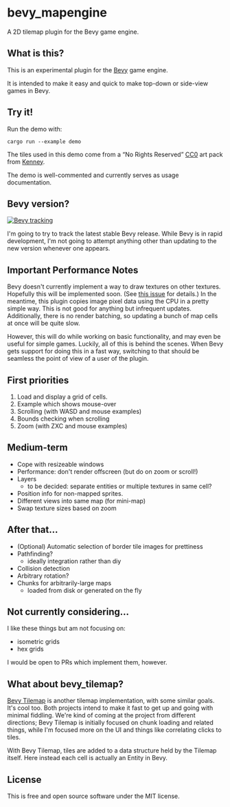 bevy_mapengine
==============

A 2D tilemap plugin for the Bevy game engine.

What is this?
-------------

This is an experimental plugin for the [Bevy](https://bevyengine.org/)
game engine.

It is intended to make it easy and quick to make top-down or side-view
games in Bevy.

Try it!
-------

Run the demo with:

    cargo run --example demo

The tiles used in this demo come from a “No Rights Reserved”
[CC0](https://creativecommons.org/share-your-work/public-domain/cc0/)
art pack from [Kenney](https://kenney.nl/assets/medieval-rts).

The demo is well-commented and currently serves as usage documentation.

Bevy version?
-------------

[![Bevy tracking](https://img.shields.io/badge/Bevy%20tracking-released%20version-lightblue)](https://github.com/bevyengine/bevy/blob/main/docs/plugins_guidelines.md#main-branch-tracking)

I'm going to try to track the latest stable Bevy release. While Bevy is
in rapid development, I'm not going to attempt anything other than
updating to the new version whenever one appears.

Important Performance Notes
---------------------------

Bevy doesn't currently implement a way to draw textures on other
textures. Hopefully this will be implemented soon. (See
[this issue](https://github.com/bevyengine/bevy/issues/1207#issuecomment-800602680)
for details.) In the meantime, this plugin copies image pixel data using
the CPU in a pretty simple way. This is not good for anything but
infrequent updates. Additionally, there is no render batching, so
updating a bunch of map cells at once will be quite slow.

However, this will do while working on basic functionality, and may even
be useful for simple games. Luckily, all of this is behind the scenes.
When Bevy gets support for doing this in a fast way, switching to that
should be seamless the point of view of a user of the plugin.

First priorities
----------------

1. Load and display a grid of cells.
2. Example which shows mouse-over
3. Scrolling (with WASD and mouse examples)
4. Bounds checking when scrolling
5. Zoom (with ZXC and mouse examples)

Medium-term
-----------

* Cope with resizeable windows
* Performance: don't render offscreen (but do on zoom or scroll!)
* Layers
  - to be decided: separate entities or multiple textures in same cell?
* Position info for non-mapped sprites.
* Different views into same map (for mini-map)
* Swap texture sizes based on zoom

After that...
-------------

* (Optional) Automatic selection of border tile images for prettiness
* Pathfinding?
  - ideally integration rather than diy
* Collision detection
* Arbitrary rotation?
* Chunks for arbitrarily-large maps
  - loaded from disk or generated on the fly

Not currently considering...
----------------------------

I like these things but am not focusing on:

* isometric grids
* hex grids

I would be open to PRs which implement them, however.

What about bevy_tilemap?
------------------------

[Bevy Tilemap](https://bevyengine.org/) is another tilemap
implementation, with some similar goals. It's cool too. Both projects
intend to make it fast to get up and going with minimal fiddling. We're
kind of coming at the project from different directions; Bevy Tilemap is
initially focused on chunk loading and related things, while I'm focused
more on the UI and things like correlating clicks to tiles.

With Bevy Tilemap, tiles are added to a data structure held by the
Tilemap itself. Here instead each cell is actually an Entity in Bevy.

License
-------

This is free and open source software under the MIT license.